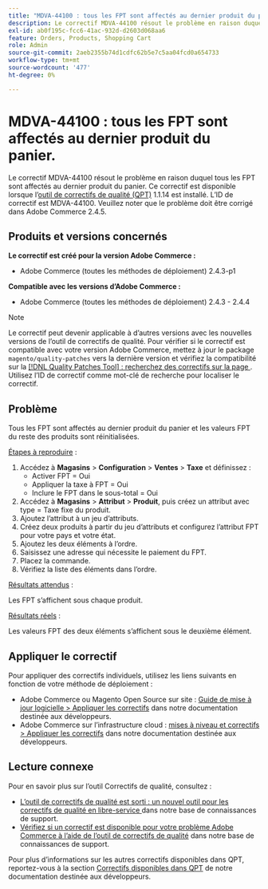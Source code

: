 ```yaml
---
title: "MDVA-44100 : tous les FPT sont affectés au dernier produit du panier"
description: Le correctif MDVA-44100 résout le problème en raison duquel tous les FPT sont affectés au dernier produit du panier. Ce correctif est disponible lorsque l’[outil de correctifs de qualité (QPT)](/help/announcements/adobe-commerce-announcements/magento-quality-patches-released-new-tool-to-self-serve-quality-patches.md) 1.1.14 est installé. L’ID de correctif est MDVA-44100. Veuillez noter que le problème doit être corrigé dans Adobe Commerce 2.4.5.
exl-id: ab0f195c-fcc6-41ac-932d-d2603d068aa6
feature: Orders, Products, Shopping Cart
role: Admin
source-git-commit: 2aeb2355b74d1cdfc62b5e7c5aa04fcd0a654733
workflow-type: tm+mt
source-wordcount: '477'
ht-degree: 0%

---
```


# MDVA-44100 : tous les FPT sont affectés au dernier produit du panier.

Le correctif MDVA-44100 résout le problème en raison duquel tous les FPT sont affectés au dernier produit du panier. Ce correctif est disponible lorsque l’[outil de correctifs de qualité (QPT)](/help/announcements/adobe-commerce-announcements/magento-quality-patches-released-new-tool-to-self-serve-quality-patches.md) 1.1.14 est installé. L’ID de correctif est MDVA-44100. Veuillez noter que le problème doit être corrigé dans Adobe Commerce 2.4.5.

## Produits et versions concernés

**Le correctif est créé pour la version Adobe Commerce :**

* Adobe Commerce (toutes les méthodes de déploiement) 2.4.3-p1

**Compatible avec les versions d’Adobe Commerce :**

* Adobe Commerce (toutes les méthodes de déploiement) 2.4.3 - 2.4.4

>[!NOTE]
>
>Le correctif peut devenir applicable à d’autres versions avec les nouvelles versions de l’outil de correctifs de qualité. Pour vérifier si le correctif est compatible avec votre version Adobe Commerce, mettez à jour le package `magento/quality-patches` vers la dernière version et vérifiez la compatibilité sur la [[!DNL Quality Patches Tool] : recherchez des correctifs sur la page ](https://experienceleague.adobe.com/tools/commerce-quality-patches/index.html). Utilisez l’ID de correctif comme mot-clé de recherche pour localiser le correctif.

## Problème

Tous les FPT sont affectés au dernier produit du panier et les valeurs FPT du reste des produits sont réinitialisées.

<u>Étapes à reproduire</u> :

1. Accédez à **Magasins** > **Configuration** > **Ventes** > **Taxe** et définissez :
   * Activer FPT = Oui
   * Appliquer la taxe à FPT = Oui
   * Inclure le FPT dans le sous-total = Oui
1. Accédez à **Magasins** > **Attribut** > **Produit**, puis créez un attribut avec type = Taxe fixe du produit.
1. Ajoutez l’attribut à un jeu d’attributs.
1. Créez deux produits à partir du jeu d’attributs et configurez l’attribut FPT pour votre pays et votre état.
1. Ajoutez les deux éléments à l’ordre.
1. Saisissez une adresse qui nécessite le paiement du FPT.
1. Placez la commande.
1. Vérifiez la liste des éléments dans l’ordre.

<u>Résultats attendus</u> :

Les FPT s’affichent sous chaque produit.

<u>Résultats réels</u> :

Les valeurs FPT des deux éléments s’affichent sous le deuxième élément.

## Appliquer le correctif

Pour appliquer des correctifs individuels, utilisez les liens suivants en fonction de votre méthode de déploiement :

* Adobe Commerce ou Magento Open Source sur site : [Guide de mise à jour logicielle > Appliquer les correctifs](https://experienceleague.adobe.com/en/docs/commerce-operations/tools/quality-patches-tool/usage) dans notre documentation destinée aux développeurs.
* Adobe Commerce sur l’infrastructure cloud : [mises à niveau et correctifs > Appliquer les correctifs](https://experienceleague.adobe.com/en/docs/commerce-cloud-service/user-guide/develop/upgrade/apply-patches) dans notre documentation destinée aux développeurs.

## Lecture connexe

Pour en savoir plus sur l’outil Correctifs de qualité, consultez :

* [ L’outil de correctifs de qualité est sorti : un nouvel outil pour les correctifs de qualité en libre-service ](/help/announcements/adobe-commerce-announcements/magento-quality-patches-released-new-tool-to-self-serve-quality-patches.md) dans notre base de connaissances de support.
* [Vérifiez si un correctif est disponible pour votre problème Adobe Commerce à l’aide de l’outil de correctifs de qualité](/help/support-tools/patches-available-in-qpt-tool/check-patch-for-magento-issue-with-magento-quality-patches.md) dans notre base de connaissances de support.

Pour plus d’informations sur les autres correctifs disponibles dans QPT, reportez-vous à la section [Correctifs disponibles dans QPT](https://experienceleague.adobe.com/tools/commerce-quality-patches/index.html) de notre documentation destinée aux développeurs.
